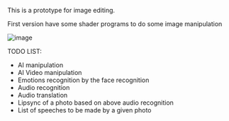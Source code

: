 This is a prototype for image editing.

First version have some shader programs to do some image manipulation

![image](https://github.com/user-attachments/assets/16be604a-8980-4972-a1f3-f9ae4df6345a)


TODO LIST:
- AI manipulation
- AI Video manipulation
- Emotions recognition by the face recognition
- Audio recognition
- Audio translation
- Lipsync of a photo based on above audio recognition
- List of speeches to be made by a given photo
